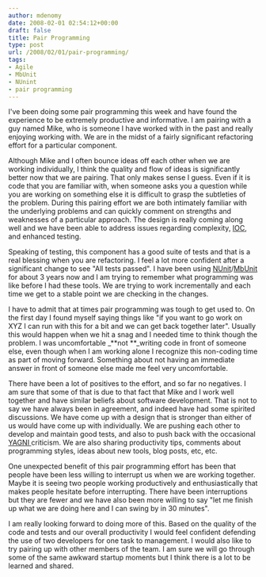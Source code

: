```yaml
---
author: mdenomy
date: 2008-02-01 02:54:12+00:00
draft: false
title: Pair Programming
type: post
url: /2008/02/01/pair-programming/
tags:
- Agile
- MbUnit
- NUnint
- pair programming
---
```


I've been doing some pair programming this week and have found the experience to be extremely productive and informative.  I am pairing with a guy named Mike, who is someone I have worked with in the past and really enjoying working with.    We are in the midst of a fairly significant refactoring effort for a particular component.

Although Mike and I often bounce ideas off each other when we are working individually, I think the quality and flow of ideas is significantly better now that we are pairing.  That only makes sense I guess.  Even if it is code that you are familiar with, when someone asks you a question while you are working on something else it is difficult to grasp the subtleties of the problem.  During this pairing effort we are both intimately familiar with the underlying problems and can quickly comment on strengths and weaknesses of a particular approach.  The design is really coming along well and we have been able to address issues regarding complexity, [IOC](http://martinfowler.com/articles/injection.html), and enhanced testing.

Speaking of testing, this component has a good suite of tests and that is a real blessing when you are refactoring.  I feel a lot more confident after a significant change to see "All tests passed".  I have been using [NUnit](http://www.nunit.org/index.php)/[MbUnit ](http://www.mbunit.com/)for about 3 years now and I am trying to remember what programming was like before I had these tools.  We are trying to work incrementally and each time we get to a stable point we are checking in the changes.

I have to admit that at times pair programming was tough to get used to.  On the first day I found myself saying things like "if you want to go work on XYZ I can run with this for a bit and we can get back together later".  Usually this would happen when we hit a snag and I needed time to think though the problem.  I was uncomfortable _**not **_writing code in front of someone else, even though when I am working alone I recognize this non-coding time as part of moving forward.  Something about not having an immediate answer in front of someone else made me feel very uncomfortable.

There have been a lot of positives to the effort, and so far no negatives.  I am sure that some of that is due to that fact that Mike and I work well together and have similar beliefs about software development.  That is not to say we have always been in agreement, and indeed have had some spirited discussions.  We have come up with a design that is stronger than either of us would have come up with individually.  We are pushing each other to develop and maintain good tests, and also to push back with the occasional [YAGNI ](http://simonwillison.net/2003/Dec/9/yagniAndDry/)criticism.  We are also sharing productivity tips, comments about programming styles, ideas about new tools, blog posts, etc, etc.

One unexpected benefit of this pair programming effort has been that people have been less willing to interrupt us when we are working together.  Maybe it is seeing two people working productively and enthusiastically that makes people hesitate before interrupting.  There have been interruptions but they are fewer and we have also been more willing to say "let me finish up what we are doing here and I can swing by in 30 minutes".

I am really looking forward to doing more of this.  Based on the quality of the code and tests and our overall productivity I would feel confident defending the use of two developers for one task to management.  I would also like to try pairing up with other members of the team.  I am sure we will go through some of the same awkward startup moments but I think there is a lot to be learned and shared.
